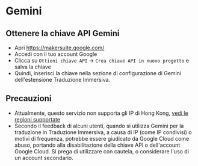 # Gemini

## Ottenere la chiave API Gemini

- Apri https://makersuite.google.com/
- Accedi con il tuo account Google
- Clicca su `Ottieni chiave API` -> `Crea chiave API in nuovo progetto` e salva la chiave
- Quindi, inserisci la chiave nella sezione di configurazione di Gemini dell'estensione Traduzione Immersiva.

## Precauzioni

- Attualmente, questo servizio non supporta gli IP di Hong Kong, [vedi le regioni supportate](https://ai.google.dev/available_regions)
- Secondo il feedback di alcuni utenti, quando si utilizza Gemini per la traduzione in Traduzione Immersiva, a causa di IP (come IP condivisi) o motivi di frequenza, potrebbe essere giudicato da Google Cloud come abuso, portando alla disabilitazione della chiave API o dell'account Google Cloud. Si prega di utilizzare con cautela, o considerare l'uso di un account secondario.
